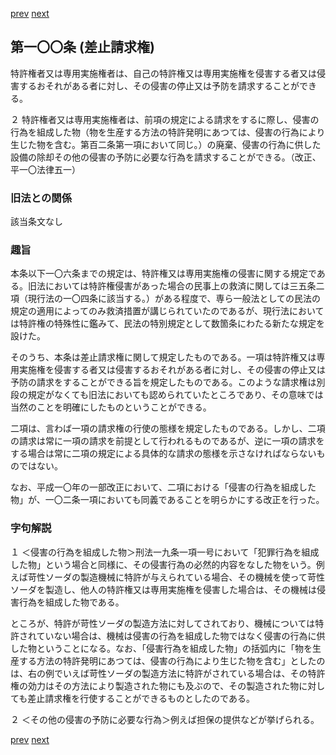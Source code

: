 [prev](/specific/markdowns/特許法/128_Mp-Ch_4-Se_1-At_99.md)
[next](/specific/markdowns/特許法/130_Mp-Ch_4-Se_2-At_101.md)
## 第一〇〇条 (差止請求権)
特許権者又は専用実施権者は、自己の特許権又は専用実施権を侵害する者又は侵害するおそれがある者に対し、その侵害の停止又は予防を請求することができる。

２ 特許権者又は専用実施権者は、前項の規定による請求をするに際し、侵害の行為を組成した物（物を生産する方法の特許発明にあつては、侵害の行為により生じた物を含む。第百二条第一項において同じ。）の廃棄、侵害の行為に供した設備の除却その他の侵害の予防に必要な行為を請求することができる。（改正、平一〇法律五一）


### 旧法との関係
該当条文なし

### 趣旨
本条以下一〇六条までの規定は、特許権又は専用実施権の侵害に関する規定である。旧法においては特許権侵害があった場合の民事上の救済に関しては三五条二項（現行法の一〇四条に該当する。）がある程度で、専ら一般法としての民法の規定の適用によってのみ救済措置が講じられていたのであるが、現行法においては特許権の特殊性に鑑みて、民法の特別規定として数箇条にわたる新たな規定を設けた。

そのうち、本条は差止請求権に関して規定したものである。一項は特許権又は専用実施権を侵害する者又は侵害するおそれがある者に対し、その侵害の停止又は予防の請求をすることができる旨を規定したものである。このような請求権は別段の規定がなくても旧法においても認められていたところであり、その意味では当然のことを明確にしたものということができる。

二項は、言わば一項の請求権の行使の態様を規定したものである。しかし、二項の請求は常に一項の請求を前提として行われるものであるが、逆に一項の請求をする場合は常に二項の規定による具体的な請求の態様を示さなければならないものではない。

なお、平成一〇年の一部改正において、二項における「侵害の行為を組成した物」が、一〇二条一項においても同義であることを明らかにする改正を行った。


### 字句解説
１ ＜侵害の行為を組成した物＞刑法一九条一項一号において「犯罪行為を組成した物」という場合と同様に、その侵害行為の必然的内容をなした物をいう。例えば苛性ソーダの製造機械に特許が与えられている場合、その機械を使って苛性ソーダを製造し、他人の特許権又は専用実施権を侵害した場合は、その機械は侵害行為を組成した物である。

ところが、特許が苛性ソーダの製造方法に対してされており、機械については特許されていない場合は、機械は侵害の行為を組成した物ではなく侵害の行為に供した物ということになる。なお、「侵害行為を組成した物」の括弧内に「物を生産する方法の特許発明にあつては、侵害の行為により生じた物を含む」としたのは、右の例でいえば苛性ソーダの製造方法に特許がされている場合は、その特許権の効力はその方法により製造された物にも及ぶので、その製造された物に対しても差止請求権を行使することができるものとしたのである。

２ ＜その他の侵害の予防に必要な行為＞例えば担保の提供などが挙げられる。


[prev](/specific/markdowns/特許法/128_Mp-Ch_4-Se_1-At_99.md)
[next](/specific/markdowns/特許法/130_Mp-Ch_4-Se_2-At_101.md)